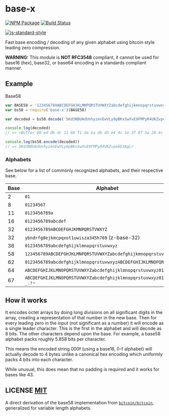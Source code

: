 # base-x

[![NPM Package](https://img.shields.io/npm/v/base-x.svg?style=flat-square)](https://www.npmjs.org/package/base-x)
[![Build Status](https://img.shields.io/travis/cryptocoinjs/base-x.svg?branch=master&style=flat-square)](https://travis-ci.org/cryptocoinjs/base-x)

[![js-standard-style](https://cdn.rawgit.com/feross/standard/master/badge.svg)](https://github.com/feross/standard)

Fast base encoding / decoding of any given alphabet using bitcoin style leading
zero compression.

**WARNING:** This module is **NOT RFC3548** compliant,  it cannot be used for base16 (hex), base32, or base64 encoding in a standards compliant manner. 

## Example

Base58

``` javascript
var BASE58 = '123456789ABCDEFGHJKLMNPQRSTUVWXYZabcdefghijkmnopqrstuvwxyz'
var bs58 = require('base-x')(BASE58)

var decoded = bs58.decode('5Kd3NBUAdUnhyzenEwVLy9pBKxSwXvE9FMPyR4UKZvpe6E3AgLr')

console.log(decoded)
// => <Buffer 80 ed db dc 11 68 f1 da ea db d3 e4 4c 1e 3f 8f 5a 28 4c 20 29 f7 8a d2 6a f9 85 83 a4 99 de 5b 19>

console.log(bs58.encode(decoded))
// => 5Kd3NBUAdUnhyzenEwVLy9pBKxSwXvE9FMPyR4UKZvpe6E3AgLr
```

### Alphabets

See below for a list of commonly recognized alphabets, and their respective base.

Base | Alphabet
------------- | -------------
2 | `01`
8 | `01234567`
11 | `0123456789a`
16 | `0123456789abcdef`
32 | `0123456789ABCDEFGHJKMNPQRSTVWXYZ`
32 | `ybndrfg8ejkmcpqxot1uwisza345h769` (z-base-32)
36 | `0123456789abcdefghijklmnopqrstuvwxyz`
58 | `123456789ABCDEFGHJKLMNPQRSTUVWXYZabcdefghijkmnopqrstuvwxyz`
62 | `0123456789abcdefghijklmnopqrstuvwxyzABCDEFGHIJKLMNOPQRSTUVWXYZ`
64 | `ABCDEFGHIJKLMNOPQRSTUVWXYZabcdefghijklmnopqrstuvwxyz0123456789+/`
67 | `ABCDEFGHIJKLMNOPQRSTUVWXYZabcdefghijklmnopqrstuvwxyz0123456789-_.!~`


## How it works

It encodes octet arrays by doing long divisions on all significant digits in the
array, creating a representation of that number in the new base. Then for every
leading zero in the input (not significant as a number) it will encode as a
single leader character. This is the first in the alphabet and will decode as 8
bits. The other characters depend upon the base. For example, a base58 alphabet
packs roughly 5.858 bits per character.

This means the encoded string 000f (using a base16, 0-f alphabet) will actually decode
to 4 bytes unlike a canonical hex encoding which uniformly packs 4 bits into each
character.

While unusual, this does mean that no padding is required and it works for bases
like 43. 


## LICENSE [MIT](LICENSE)
A direct derivation of the base58 implementation from [`bitcoin/bitcoin`](https://github.com/bitcoin/bitcoin/blob/f1e2f2a85962c1664e4e55471061af0eaa798d40/src/base58.cpp),  generalized for variable length alphabets.
